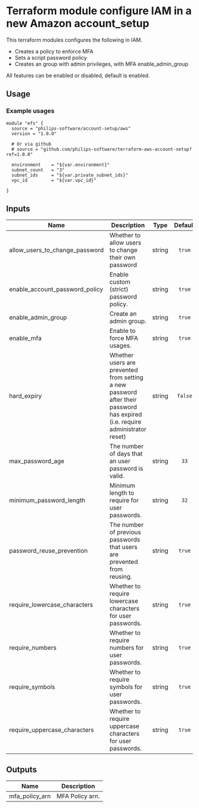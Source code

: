 # Terraform module configure IAM in a new Amazon account_setup

This terraform modules configures the following in IAM.
- Creates a policy to enforce MFA
- Sets a script password policy
- Creates an group with admin privileges, with MFA enable_admin_group

All features can be enabled or disabled, default is enabled.


## Usage

### Example usages
```
module "efs" {
  source = "philips-software/account-setup/aws"
  version = "1.0.0"

  # Or via github
  # source = "github.com/philips-software/terraform-aws-account-setup?ref=1.0.0"

  environment    = "${var.environment}"
  subnet_count   = "3"
  subnet_ids     = "${var.private_subnet_ids}"
  vpc_id         = "${var.vpc_id}"

}

```

## Inputs

| Name | Description | Type | Default | Required |
|------|-------------|:----:|:-----:|:-----:|
| allow_users_to_change_password | Whether to allow users to change their own password | string | `true` | no |
| enable_account_password_policy | Enable custom (strict) password policy. | string | `true` | no |
| enable_admin_group | Create an admin group. | string | `true` | no |
| enable_mfa | Enable to force MFA usages. | string | `true` | no |
| hard_expiry | Whether users are prevented from setting a new password after their password has expired (i.e. require administrator reset) | string | `false` | no |
| max_password_age | The number of days that an user password is valid. | string | `33` | no |
| minimum_password_length | Minimum length to require for user passwords. | string | `32` | no |
| password_reuse_prevention | The number of previous passwords that users are prevented from reusing. | string | `true` | no |
| require_lowercase_characters | Whether to require lowercase characters for user passwords. | string | `true` | no |
| require_numbers | Whether to require numbers for user passwords. | string | `true` | no |
| require_symbols | Whether to require symbols for user passwords. | string | `true` | no |
| require_uppercase_characters | Whether to require uppercase characters for user passwords. | string | `true` | no |

## Outputs

| Name | Description |
|------|-------------|
| mfa_policy_arn | MFA Policy arn. |
